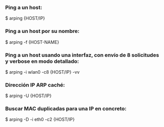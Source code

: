 ### Ping a un host:
$ arping {HOST/IP}
### Ping a un host por su nombre:
$ arping -f {HOST-NAME}
### Ping a un host usando una interfaz, con envío de 8 solicitudes y verbose en modo detallado:
$ arping -i wlan0 -c8 {HOST/IP} -vv
### Dirección IP ARP caché:
$ arping -U {HOST/IP}
### Buscar MAC duplicadas para una IP en concreto:
$ arping -D -i eth0 -c2 {HOST/IP}